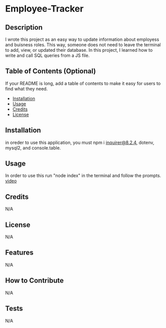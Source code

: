 # Employee-Tracker

## Description

I wrote this project as an easy way to update information about employess and buisness roles. This way, someone does not need to leave the terminal to add, view, or updated their database. In this project, I learned how to write and call SQL queries from a JS file.

## Table of Contents (Optional)

If your README is long, add a table of contents to make it easy for users to find what they need.

- [Installation](#installation)
- [Usage](#usage)
- [Credits](#credits)
- [License](#license)

## Installation

in oreder to use this application, you must npm i inquirer@8.2.4, dotenv, mysql2, and console.table.

## Usage

In order to use this run "node index" in the terminal and follow the prompts.
[video](https://drive.google.com/file/d/1nRK_M8Tv6T8HmqvKdYjV6tVsn3Umrf4e/view)

## Credits

N/A

## License

N/A

## Features

N/A

## How to Contribute

N/A

## Tests

N/A
